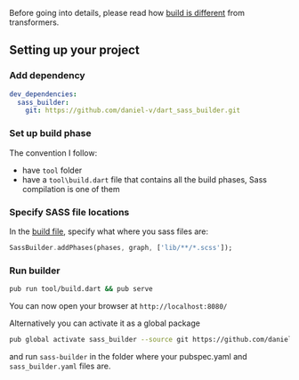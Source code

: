 Before going into details, please read how [build is different](https://github.com/dart-lang/build/) from transformers.
 
## Setting up your project

### Add dependency

```yaml
dev_dependencies:
  sass_builder:
    git: https://github.com/daniel-v/dart_sass_builder.git
```

### Set up build phase

The convention I follow:

* have `tool` folder
* have a `tool\build.dart` file that contains all the build phases, Sass compilation is one of them

### Specify SASS file locations

In the [build file](tool/build.dart), specify what where you sass files are:

```dart
SassBuilder.addPhases(phases, graph, ['lib/**/*.scss']);
```

### Run builder

```bash
pub run tool/build.dart && pub serve
```

You can now open your browser at `http://localhost:8080/`

Alternatively you can activate it as a global package 

```bash
pub global activate sass_builder --source git https://github.com/daniel-v/dart_sass_builder.git
```

and run `sass-builder` in the folder where your pubspec.yaml and `sass_builder.yaml` files are.
